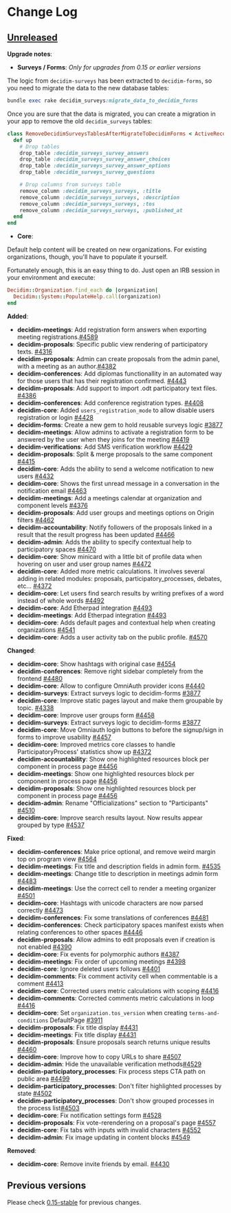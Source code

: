 # Change Log

## [Unreleased](https://github.com/decidim/decidim/tree/HEAD)

**Upgrade notes**:

- **Surveys / Forms**: *Only for upgrades from 0.15 or earlier versions*

The logic from `decidim-surveys` has been extracted to `decidim-forms`, so you need to migrate the data to the new database tables:

```ruby
bundle exec rake decidim_surveys:migrate_data_to_decidim_forms
```

Once you are sure that the data is migrated, you can create a migration in your app to remove the old `decidim_surveys` tables:

````ruby
class RemoveDecidimSurveysTablesAfterMigrateToDecidimForms < ActiveRecord::Migration[5.2]
  def up
    # Drop tables
    drop_table :decidim_surveys_survey_answers
    drop_table :decidim_surveys_survey_answer_choices
    drop_table :decidim_surveys_survey_answer_options
    drop_table :decidim_surveys_survey_questions

    # Drop columns from surveys table
    remove_column :decidim_surveys_surveys, :title
    remove_column :decidim_surveys_surveys, :description
    remove_column :decidim_surveys_surveys, :tos
    remove_column :decidim_surveys_surveys, :published_at
  end
end
````

- **Core**:

Default help content will be created on new organizations. For existing organizations, though,
you'll have to populate it yourself.

Fortunately enough, this is an easy thing to do. Just open an IRB session in your environment
and execute:

```ruby
Decidim::Organization.find_each do |organization|
  Decidim::System::PopulateHelp.call(organization)
end
```

**Added**:

- **decidim-meetings**: Add registration form answers when exporting meeting registrations.[\#4589](https://github.com/decidim/decidim/pull/4589)
- **decidim-proposals**: Specific public view rendering of participatory texts. [\#4316](https://github.com/decidim/decidim/pull/4316)
- **decidim-proposals**: Admin can create proposals from the admin panel, with a meeting as an author.[\#4382](https://github.com/decidim/decidim/pull/4382)
- **decidim-conferences**: Add diplomas functionallity in an automated way for those users that has their registration confirmed. [\#4443](https://github.com/decidim/decidim/pull/4443)
- **decidim-proposals**: Add support to import .odt participatory text files. [\#4386](https://github.com/decidim/decidim/pull/4386)
- **decidim-conferences**: Add conference registration types. [\#4408](https://github.com/decidim/decidim/pull/4408)
- **decidim-core**: Added `users_registration_mode` to allow disable users registration or login [\#4428](https://github.com/decidim/decidim/pull/4428)
- **decidim-forms**: Create a new gem to hold reusable surveys logic [\#3877](https://github.com/decidim/decidim/pull/3877)
- **decidim-meetings**: Allow admins to activate a registration form to be answered by the user when they joins for the meeting [\#4419](https://github.com/decidim/decidim/pull/4419)
- **decidim-verifications**: Add SMS verification workflow [\#4429](https://github.com/decidim/decidim/pull/4429)
- **decidim-proposals**: Split & merge proposals to the same component [\#4415](https://github.com/decidim/decidim/pull/4415)
- **decidim-core**: Adds the ability to send a welcome notification to new users [#4432](https://github.com/decidim/decidim/pull/4432)
- **decidim-core**: Shows the first unread message in a conversation in the notification email [#4463](https://github.com/decidim/decidim/pull/4463)
- **decidim-meetings**: Add a meetings calendar at organization and component levels [\#4376](https://github.com/decidim/decidim/pull/4376)
- **decidim-proposals**: Add user groups and meetings options on Origin filters [\#4462](https://github.com/decidim/decidim/pull/4462)
- **decidim-accountability**: Notify followers of the proposals linked in a result that the result progress has been updated [\#4466](https://github.com/decidim/decidim/pull/4466)
- **decidim-admin**: Adds the ability to specify contextual help to participatory spaces [\#4470](https://github.com/decidim/decidim/pull/4470)
- **decidim-core**: Show minicard with a little bit of profile data when hovering on user and user group names [\#4472](https://github.com/decidim/decidim/pull/4472)
- **decidim-core**: Added more metric calculations. It involves several adding in related modules: proposals, participatory_processes, debates, etc... [\#4372](https://github.com/decidim/decidim/pull/4372)
- **decidim-core**: Let users find search results by writing prefixes of a word instead of whole words [\#4492](https://github.com/decidim/decidim/pull/4492)
- **decidim-core**: Add Etherpad integration [\#4493](https://github.com/decidim/decidim/pull/4493)
- **decidim-meetings**: Add Etherpad integration [\#4493](https://github.com/decidim/decidim/pull/4493)
- **decidim-core**: Adds default pages and contextual help when creating organizations [\#4541](https://github.com/decidim/decidim/pull/4541)
- **decidim-core**: Adds a user activity tab on the public profile. [\#4570](https://github.com/decidim/decidim/pull/4570)

**Changed**:

- **decidim-core**: Show hashtags with original case [\#4554](https://github.com/decidim/decidim/pull/4554)
- **decidim-conferences**: Remove right sidebar completely from the frontend [\#4480](https://github.com/decidim/decidim/pull/4480)
- **decidim-core**: Allow to configure OmniAuth provider icons [\#4440](https://github.com/decidim/decidim/pull/4440)
- **decidim-surveys**: Extract surveys logic to decidim-forms [\#3877](https://github.com/decidim/decidim/pull/3877)
- **decidim-core**: Improve static pages layout and make them groupable by topic. [\#4338](https://github.com/decidim/decidim/pull/4338)
- **decidim-core**: Improve user groups form [\#4458](https://github.com/decidim/decidim/pull/4458)
- **decidim-surveys**: Extract surveys logic to decidim-forms [\#3877](https://github.com/decidim/decidim/pull/3877)
- **decidim-core**: Move Omniauth login buttons to before the signup/sign in forms to improve usability [\#4457](https://github.com/decidim/decidim/pull/4457)
- **decidim-core**: Improved metrics core classes to handle ParticipatoryProcess' statistics show up [\#4372](https://github.com/decidim/decidim/pull/4372)
- **decidim-accountability**: Show one highlighted resources block per component in process page [\#4456](https://github.com/decidim/decidim/pull/4456)
- **decidim-meetings**: Show one highlighted resources block per component in process page [\#4456](https://github.com/decidim/decidim/pull/4456)
- **decidim-proposals**: Show one highlighted resources block per component in process page [\#4456](https://github.com/decidim/decidim/pull/4456)
- **decidim-admin**: Rename "Officializations" section to "Participants" [\#4510](https://github.com/decidim/decidim/pull/4510)
- **decidim-core**: Improve search results layout. Now results appear grouped by type [\#4537](https://github.com/decidim/decidim/pull/4537)

**Fixed**:

- **decidim-conferences**: Make price optional, and remove weird margin top on program view [\#4564](https://github.com/decidim/decidim/pull/4564)
- **decidim-meetings**: Fix title and description fields in admin form. [\#4535](https://github.com/decidim/decidim/pull/4535)
- **decidim-meetings**: Change title to description in meetings admin form [\#4483](https://github.com/decidim/decidim/pull/4483)
- **decidim-meetings**: Use the correct cell to render a meeting organizer [\#4501](https://github.com/decidim/decidim/pull/4501)
- **decidim-core**: Hashtags with unicode characters are now parsed correctly [\#4473](https://github.com/decidim/decidim/pull/4473)
- **decidim-conferences**: Fix some translations of conferences [\#4481](https://github.com/decidim/decidim/pull/4481)
- **decidim-conferences**: Check participatory spaces manifest exists when relating conferences to other spaces [\#4446](https://github.com/decidim/decidim/pull/4446)
- **decidim-proposals**: Allow admins to edit proposals even if creation is not enabled [\#4390](https://github.com/decidim/decidim/pull/4390)
- **decidim-core**: Fix events for polymorphic authors [\#4387](https://github.com/decidim/decidim/pull/4387)
- **decidim-meetings**: Fix order of upcoming meetings [\#4398](https://github.com/decidim/decidim/pull/4398)
- **decidim-core**: Ignore deleted users follows [\#4401](https://github.com/decidim/decidim/pull/4401)
- **decidim-comments**: Fix comment activity cell when commentable is a comment [\#4413](https://github.com/decidim/decidim/pull/4413)
- **decidim-core**: Corrected users metric calculations with scoping [\#4416](https://github.com/decidim/decidim/pull/4416)
- **decidim-comments**: Corrected comments metric calculations in loop [\#4416](https://github.com/decidim/decidim/pull/4416)
- **decidim-core**: Set `organization.tos_version` when creating `terms-and-conditions` DefaultPage [#3911](https://github.com/decidim/decidim/pull/3911)
- **decidim-proposals**: Fix title display [\#4431](https://github.com/decidim/decidim/pull/4431)
- **decidim-meetings**: Fix title display [\#4431](https://github.com/decidim/decidim/pull/4431)
- **decidim-proposals**: Ensure proposals search returns unique results [\#4460](https://github.com/decidim/decidim/pull/4460)
- **decidim-core**: Improve how to copy URLs to share [\#4507](https://github.com/decidim/decidim/pull/4507)
- **decidim-admin**: Hide the unavailable verification methods[\#4529](https://github.com/decidim/decidim/pull/4529)
- **decidim-participatory_processes**: Fix process steps CTA path on public area [\#4499](https://github.com/decidim/decidim/pull/4499)
- **decidim-participatory_processes**: Don't filter highlighted processes by state [\#4502](https://github.com/decidim/decidim/pull/4502)
- **decidim-participatory_processes**: Don't show grouped processes in the process list[\#4503](https://github.com/decidim/decidim/pull/4503)
- **decidim-core**: Fix notification settings form [\#4528](https://github.com/decidim/decidim/pull/4528)
- **decidim-proposals**: Fix vote-rerendering on a proposal's page [#4557](https://github.com/decidim/decidim/pull/4557)
- **decidim-core**: Fix tabs with inputs with invalid characters [\#4552](https://github.com/decidim/decidim/pull/4552)
- **decidim-admin**: Fix image updating in content blocks [\#4549](https://github.com/decidim/decidim/pull/4549)

**Removed**:

- **decidim-core**: Remove invite friends by email. [\#4430](https://github.com/decidim/decidim/pull/4430)

## Previous versions

Please check [0.15-stable](https://github.com/decidim/decidim/blob/0.15-stable/CHANGELOG.md) for previous changes.
